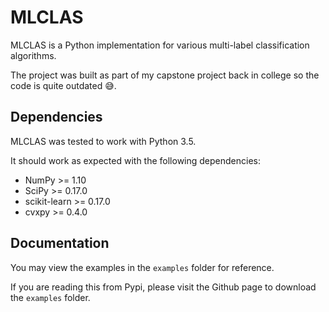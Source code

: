 # MLCLAS
MLCLAS is a Python implementation for various multi-label classification algorithms.

The project was built as part of my capstone project back in college so the code is quite outdated 😅.

## Dependencies
MLCLAS was tested to work with Python 3.5.

It should work as expected with the following dependencies:
- NumPy >= 1.10
- SciPy >= 0.17.0
- scikit-learn >= 0.17.0
- cvxpy >= 0.4.0


## Documentation
You may view the examples in the `examples` folder for reference.

If you are reading this from Pypi, please visit the Github page to download the `examples` folder.
